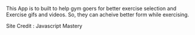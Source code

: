 This App is to built to help gym goers for better exercise selection and Exercise gifs and videos. So, they can acheive better form while exercising.

Site Credit : Javascript Mastery
